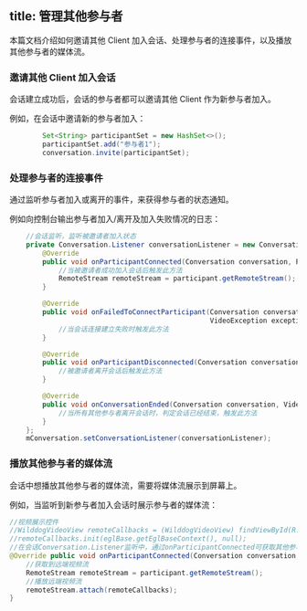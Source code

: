 ﻿
title: 管理其他参与者
---

本篇文档介绍如何邀请其他 Client 加入会话、处理参与者的连接事件，以及播放其他参与者的媒体流。

### 邀请其他 Client 加入会话

会话建立成功后，会话的参与者都可以邀请其他 Client 作为新参与者加入。

例如，在会话中邀请新的参与者加入：

```java
        Set<String> participantSet = new HashSet<>();
        participantSet.add("参与者1");
        conversation.invite(participantSet);

```

### 处理参与者的连接事件

通过监听参与者加入或离开的事件，来获得参与者的状态通知。

例如向控制台输出参与者加入/离开及加入失败情况的日志：

```java
    //会话监听，监听被邀请者加入状态
    private Conversation.Listener conversationListener = new Conversation.Listener() {
        @Override
        public void onParticipantConnected(Conversation conversation, Participant participant) {
            //当被邀请者成功加入会话后触发此方法
            RemoteStream remoteStream = participant.getRemoteStream();
        }

        @Override
        public void onFailedToConnectParticipant(Conversation conversation, Participant participant,
                                                 VideoException exception) {
            //当会话连接建立失败时触发此方法
        }

        @Override
        public void onParticipantDisconnected(Conversation conversation, Participant participant) {
            //被邀请者离开会话后触发此方法
        }

        @Override
        public void onConversationEnded(Conversation conversation, VideoException exception) {
            //当所有其他参与者离开会话时，判定会话已经结束，触发此方法
        }
    };
    mConversation.setConversationListener(conversationListener);

```

### 播放其他参与者的媒体流

会话中想播放其他参与者的媒体流，需要将媒体流展示到屏幕上。

例如，当监听到新参与者加入会话时展示参与者的媒体流：

```java
//视频展示控件
//WilddogVideoView remoteCallbacks = (WilddogVideoView) findViewById(R.id.remote_video_view);
//remoteCallbacks.init(eglBase.getEglBaseContext(), null);
//在会话Conversation.Listener监听中，通过onParticipantConnected可获取其他参与者的媒体流
@Override public void onParticipantConnected(Conversation conversation, Participant participant) { 
    //获取到远端视频流  
    RemoteStream remoteStream = participant.getRemoteStream();  
    //播放远端视频流  
    remoteStream.attach(remoteCallbacks); 
}
```
